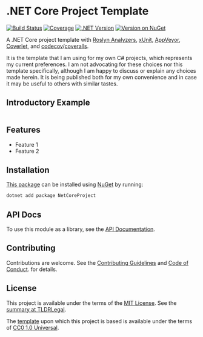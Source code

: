 .NET Core Project Template
==========================

[![Build Status](https://img.shields.io/appveyor/ci/kevinoid/NetCoreProject/master.svg?style=flat&label=build+on+windows)](https://ci.appveyor.com/project/kevinoid/NetCoreProject)
[![Coverage](https://img.shields.io/codecov/c/github/kevinoid/NetCoreProject.svg?style=flat)](https://codecov.io/github/kevinoid/NetCoreProject?branch=master)
[![.NET Version](https://img.shields.io/badge/.NET-netstandard2.0-informational.svg?style=flat)](https://www.nuget.org/packages/NetCoreProject)
[![Version on NuGet](https://img.shields.io/nuget/v/NetCoreProject.svg?style=flat)](https://www.nuget.org/packages/NetCoreProject)

A .NET Core project template with
[Roslyn Analyzers](https://github.com/dotnet/roslyn-analyzers/),
[xUnit](https://xunit.net/),
[AppVeyor](https://www.appveyor.com),
[Coverlet](https://github.com/tonerdo/coverlet),
and [codecov](https://codecov.io/)/[coveralls](https://coveralls.io/).

It is the template that I am using for my own C# projects, which represents my
current preferences.  I am not advocating for these choices nor this template
specifically, although I am happy to discuss or explain any choices made
herein.  It is being published both for my own convenience and in case it may
be useful to others with similar tastes.


## Introductory Example

```csharp
```


## Features

* Feature 1
* Feature 2


## Installation

[This package](https://www.nuget.org/packages/NetCoreProject) can be
installed using [NuGet](https://www.nuget.org/) by running:

```sh
dotnet add package NetCoreProject
```


## API Docs

To use this module as a library, see the [API
Documentation](https://kevinoid.github.io/NetCoreProject/api).


## Contributing

Contributions are welcome.  See the [Contributing Guidelines](CONTRIBUTING.md)
and [Code of
Conduct](https://www.contributor-covenant.org/version/1/4/code-of-conduct.html).
for details.


## License

This project is available under the terms of the [MIT License](LICENSE.txt).
See the [summary at TLDRLegal](https://tldrlegal.com/license/mit-license).

The [template](https://github.com/kevinoid/NetCoreProject) upon which this
project is based is available under the terms of
[CC0 1.0 Universal](https://creativecommons.org/publicdomain/zero/1.0/).

